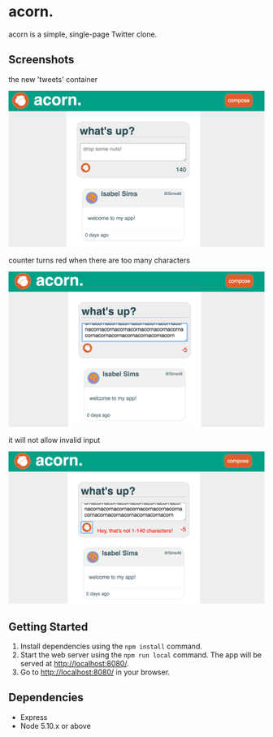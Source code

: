 # acorn.

acorn is a simple, single-page Twitter clone.

## Screenshots

the new 'tweets' container

!["the new tweets container"](https://github.com/eli-h/acorn/blob/master/docs/acorn%20tweet%20container.png?raw=true)


counter turns red when there are too many characters

!["counter turns red when there are too many characters"](https://github.com/eli-h/acorn/blob/master/docs/acorn%20exceed%20characters.png?raw=true)

it will not allow invalid input

!["it will not allow invalid input"](https://github.com/eli-h/acorn/blob/master/docs/acorn%20error.png?raw=true)

## Getting Started

1. Install dependencies using the `npm install` command.
2. Start the web server using the `npm run local` command. The app will be served at <http://localhost:8080/>.
3. Go to <http://localhost:8080/> in your browser.

## Dependencies

- Express
- Node 5.10.x or above
